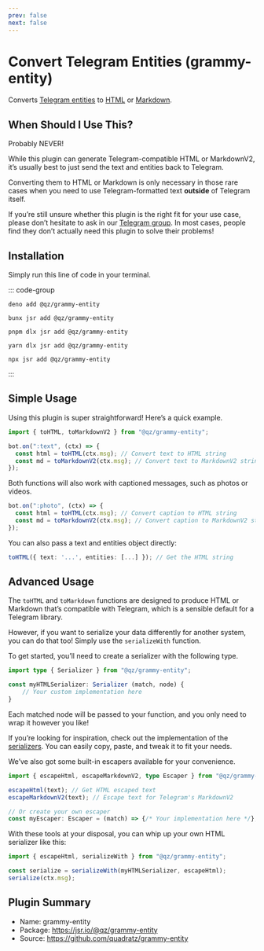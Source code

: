 ```yaml
---
prev: false
next: false
---
```


# Convert Telegram Entities (grammy-entity)

Converts [Telegram entities](https://core.telegram.org/bots/api#messageentity) to [HTML](https://core.telegram.org/bots/api#html-style) or [Markdown](https://core.telegram.org/bots/api#markdownv2-style).

## When Should I Use This?

Probably NEVER!

While this plugin can generate Telegram-compatible HTML or MarkdownV2, it’s usually best to just send the text and entities back to Telegram.

Converting them to HTML or Markdown is only necessary in those rare cases when you need to use Telegram-formatted text **outside** of Telegram itself.

If you’re still unsure whether this plugin is the right fit for your use case, please don’t hesitate to ask in our [Telegram group](https://t.me/grammyjs).
In most cases, people find they don’t actually need this plugin to solve their problems!

## Installation

Simply run this line of code in your terminal.

::: code-group

```sh:no-line-numbers [Deno]
deno add @qz/grammy-entity
```

```sh:no-line-numbers [Bun]
bunx jsr add @qz/grammy-entity
```

```sh:no-line-numbers [pnpm]
pnpm dlx jsr add @qz/grammy-entity
```

```sh:no-line-numbers [Yarn]
yarn dlx jsr add @qz/grammy-entity
```

```sh:no-line-numbers [npm]
npx jsr add @qz/grammy-entity
```

:::

## Simple Usage

Using this plugin is super straightforward!
Here’s a quick example.

```ts
import { toHTML, toMarkdownV2 } from "@qz/grammy-entity";

bot.on(":text", (ctx) => {
  const html = toHTML(ctx.msg); // Convert text to HTML string
  const md = toMarkdownV2(ctx.msg); // Convert text to MarkdownV2 string
});
```

Both functions will also work with captioned messages, such as photos or videos.

```ts
bot.on(":photo", (ctx) => {
  const html = toHTML(ctx.msg); // Convert caption to HTML string
  const md = toMarkdownV2(ctx.msg); // Convert caption to MarkdownV2 string
});
```

You can also pass a text and entities object directly:

```ts
toHTML({ text: '...', entities: [...] }); // Get the HTML string
```

## Advanced Usage

The `toHTML` and `toMarkdown` functions are designed to produce HTML or Markdown that’s compatible with Telegram, which is a sensible default for a Telegram library.

However, if you want to serialize your data differently for another system, you can do that too!
Simply use the `serializeWith` function.

To get started, you’ll need to create a serializer with the following type.

```ts
import type { Serializer } from "@qz/grammy-entity";

const myHTMLSerializer: Serializer (match, node) {
	// Your custom implementation here
}
```

Each matched node will be passed to your function, and you only need to wrap it however you like!

If you’re looking for inspiration, check out the implementation of the [serializers](https://github.com/quadratz/grammy-entity/blob/main/src/serializers.ts).
You can easily copy, paste, and tweak it to fit your needs.

We’ve also got some built-in escapers available for your convenience.

```ts
import { escapeHtml, escapeMarkdownV2, type Escaper } from "@qz/grammy-entity";

escapeHtml(text); // Get HTML escaped text
escapeMarkdownV2(text); // Escape text for Telegram's MarkdownV2

// Or create your own escaper
const myEscaper: Escaper = (match) => {/* Your implementation here */};
```

With these tools at your disposal, you can whip up your own HTML serializer like this:

```ts
import { escapeHtml, serializeWith } from "@qz/grammy-entity";

const serialize = serializeWith(myHTMLSerializer, escapeHtml);
serialize(ctx.msg);
```

## Plugin Summary

- Name: grammy-entity
- Package: <https://jsr.io/@qz/grammy-entity>
- Source: <https://github.com/quadratz/grammy-entity>
